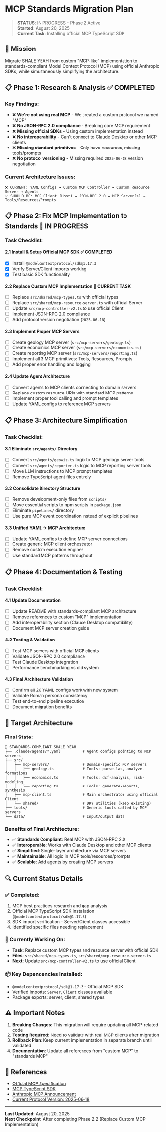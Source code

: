 # MCP Standards Migration Plan

> **STATUS**: IN PROGRESS - Phase 2 Active  
> **Started**: August 20, 2025  
> **Current Task**: Installing official MCP TypeScript SDK  

## 🎯 Mission

Migrate SHALE YEAH from custom "MCP-like" implementation to standards-compliant Model Context Protocol (MCP) using official Anthropic SDKs, while simultaneously simplifying the architecture.

## 📋 Phase 1: Research & Analysis ✅ COMPLETED

### Key Findings:
- ❌ **We're not using real MCP** - We created a custom protocol we named "MCP"
- ❌ **No JSON-RPC 2.0 compliance** - Breaking core MCP requirement
- ❌ **Missing official SDKs** - Using custom implementation instead
- ❌ **No interoperability** - Can't connect to Claude Desktop or other MCP clients
- ❌ **Missing standard primitives** - Only have resources, missing tools/prompts
- ❌ **No protocol versioning** - Missing required `2025-06-18` version negotiation

### Current Architecture Issues:
```
❌ CURRENT: YAML Configs → Custom MCP Controller → Custom Resource Server → Agents
✅ SHOULD BE: MCP Client (Host) ↔ JSON-RPC 2.0 ↔ MCP Server(s) → Tools/Resources/Prompts
```

## 📋 Phase 2: Fix MCP Implementation to Standards 🔄 IN PROGRESS

### Task Checklist:

#### 2.1 Install & Setup Official MCP SDK ✅ COMPLETED
- [x] Install `@modelcontextprotocol/sdk@1.17.3` 
- [x] Verify Server/Client imports working
- [x] Test basic SDK functionality

#### 2.2 Replace Custom MCP Implementation 🔄 CURRENT TASK
- [ ] Replace `src/shared/mcp-types.ts` with official types
- [ ] Replace `src/shared/mcp-resource-server.ts` with official Server
- [ ] Update `src/mcp-controller-v2.ts` to use official Client
- [ ] Implement JSON-RPC 2.0 compliance
- [ ] Add protocol version negotiation (`2025-06-18`)

#### 2.3 Implement Proper MCP Servers
- [ ] Create geology MCP server (`src/mcp-servers/geology.ts`)
- [ ] Create economics MCP server (`src/mcp-servers/economics.ts`) 
- [ ] Create reporting MCP server (`src/mcp-servers/reporting.ts`)
- [ ] Implement all 3 MCP primitives: Tools, Resources, Prompts
- [ ] Add proper error handling and logging

#### 2.4 Update Agent Architecture
- [ ] Convert agents to MCP clients connecting to domain servers
- [ ] Replace custom resource URIs with standard MCP patterns
- [ ] Implement proper tool calling and prompt templates
- [ ] Update YAML configs to reference MCP servers

## 📋 Phase 3: Architecture Simplification

### Task Checklist:

#### 3.1 Eliminate `src/agents/` Directory
- [ ] Convert `src/agents/geowiz.ts` logic to MCP geology server tools
- [ ] Convert `src/agents/reporter.ts` logic to MCP reporting server tools
- [ ] Move LLM instructions to MCP prompt templates
- [ ] Remove TypeScript agent files entirely

#### 3.2 Consolidate Directory Structure
- [ ] Remove development-only files from `scripts/`
- [ ] Move essential scripts to npm scripts in `package.json`
- [ ] Eliminate `pipelines/` directory
- [ ] Use pure MCP event coordination instead of explicit pipelines

#### 3.3 Unified YAML → MCP Architecture
- [ ] Update YAML configs to define MCP server connections
- [ ] Create generic MCP client orchestrator
- [ ] Remove custom execution engines
- [ ] Use standard MCP patterns throughout

## 📋 Phase 4: Documentation & Testing

### Task Checklist:

#### 4.1 Update Documentation
- [ ] Update README with standards-compliant MCP architecture
- [ ] Remove references to custom "MCP" implementation
- [ ] Add interoperability section (Claude Desktop compatibility)
- [ ] Document MCP server creation guide

#### 4.2 Testing & Validation
- [ ] Test MCP servers with official MCP clients
- [ ] Validate JSON-RPC 2.0 compliance
- [ ] Test Claude Desktop integration
- [ ] Performance benchmarking vs old system

#### 4.3 Final Architecture Validation
- [ ] Confirm all 20 YAML configs work with new system
- [ ] Validate Roman persona consistency
- [ ] Test end-to-end pipeline execution
- [ ] Document migration benefits

## 🎯 Target Architecture

### Final State:
```
📁 STANDARDS-COMPLIANT SHALE YEAH
├── .claude/agents/*.yaml          # Agent configs pointing to MCP servers
├── src/
│   ├── mcp-servers/               # Domain-specific MCP servers
│   │   ├── geology.ts             # Tools: parse-las, analyze-formations
│   │   ├── economics.ts           # Tools: dcf-analysis, risk-modeling  
│   │   └── reporting.ts           # Tools: generate-reports, synthesis
│   ├── mcp-client.ts              # Main orchestrator using official Client
│   └── shared/                    # DRY utilities (keep existing)
├── tools/                         # Generic tools called by MCP servers
└── data/                          # Input/output data
```

### Benefits of Final Architecture:
- ✅ **Standards Compliant**: Real MCP with JSON-RPC 2.0
- ✅ **Interoperable**: Works with Claude Desktop and other MCP clients
- ✅ **Simplified**: Single-layer architecture via MCP servers
- ✅ **Maintainable**: All logic in MCP tools/resources/prompts
- ✅ **Scalable**: Add agents by creating MCP servers

## 🔍 Current Status Details

### ✅ Completed:
1. MCP best practices research and gap analysis
2. Official MCP TypeScript SDK installation (`@modelcontextprotocol/sdk@1.17.3`)
3. SDK import verification - Server/Client classes accessible
4. Identified specific files needing replacement

### 🔄 Currently Working On:
- **Task**: Replace custom MCP types and resource server with official SDK
- **Files**: `src/shared/mcp-types.ts`, `src/shared/mcp-resource-server.ts`
- **Next**: Update `src/mcp-controller-v2.ts` to use official Client

### 📦 Key Dependencies Installed:
- `@modelcontextprotocol/sdk@1.17.3` - Official MCP SDK
- Verified imports: `Server`, `Client` classes available
- Package exports: server, client, shared types

## ⚠️ Important Notes

1. **Breaking Changes**: This migration will require updating all MCP-related code
2. **Testing Required**: Need to validate with real MCP clients after migration
3. **Rollback Plan**: Keep current implementation in separate branch until validated
4. **Documentation**: Update all references from "custom MCP" to "standards MCP"

## 🔗 References

- [Official MCP Specification](https://modelcontextprotocol.io/specification)
- [MCP TypeScript SDK](https://github.com/modelcontextprotocol/typescript-sdk)
- [Anthropic MCP Announcement](https://www.anthropic.com/news/model-context-protocol)
- [Current Protocol Version: 2025-06-18](https://spec.modelcontextprotocol.io/)

---

**Last Updated**: August 20, 2025  
**Next Checkpoint**: After completing Phase 2.2 (Replace Custom MCP Implementation)